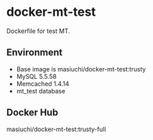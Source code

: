 # docker-mt-test
Dockerfile for test MT.

## Environment

* Base image is masiuchi/docker-mt-test:trusty
* MySQL 5.5.58
* Memcached 1.4.14
* mt_test database 

## Docker Hub

masiuchi/docker-mt-test:trusty-full

